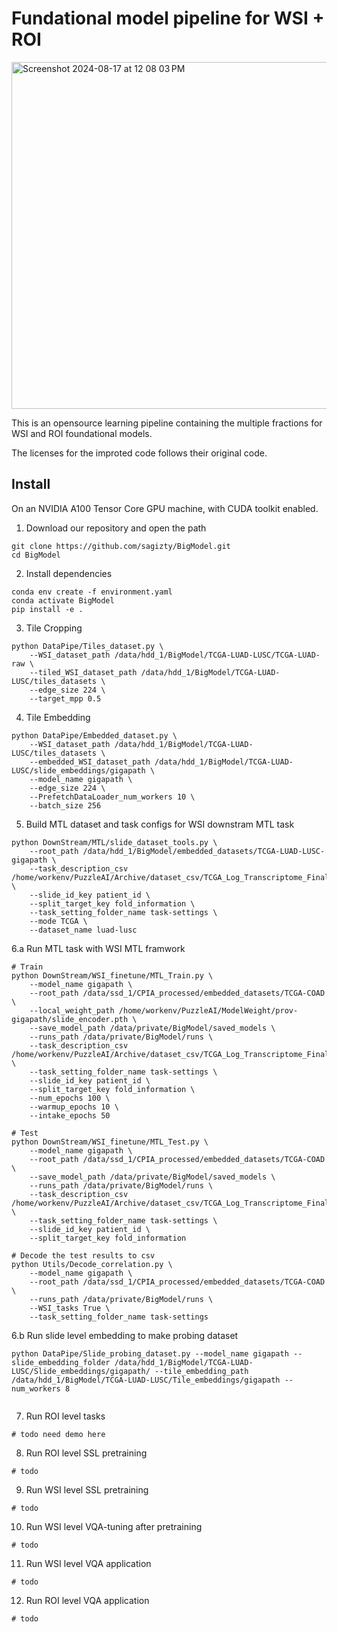 # Fundational model pipeline for WSI + ROI
<img width="555" alt="Screenshot 2024-08-17 at 12 08 03 PM" src="https://github.com/user-attachments/assets/0114b72e-3fb8-470d-9648-43e09260ff97">

This is an opensource learning pipeline containing the multiple fractions for WSI and ROI foundational models.

The licenses for the improted code follows their original code.


## Install

On an NVIDIA A100 Tensor Core GPU machine, with CUDA toolkit enabled.

1. Download our repository and open the path
```
git clone https://github.com/sagizty/BigModel.git
cd BigModel
```

2. Install dependencies

```Shell
conda env create -f environment.yaml
conda activate BigModel
pip install -e .
```

3. Tile Cropping
```Shell
python DataPipe/Tiles_dataset.py \
    --WSI_dataset_path /data/hdd_1/BigModel/TCGA-LUAD-LUSC/TCGA-LUAD-raw \
    --tiled_WSI_dataset_path /data/hdd_1/BigModel/TCGA-LUAD-LUSC/tiles_datasets \
    --edge_size 224 \
    --target_mpp 0.5
```

4. Tile Embedding
```Shell
python DataPipe/Embedded_dataset.py \
    --WSI_dataset_path /data/hdd_1/BigModel/TCGA-LUAD-LUSC/tiles_datasets \
    --embedded_WSI_dataset_path /data/hdd_1/BigModel/TCGA-LUAD-LUSC/slide_embeddings/gigapath \
    --model_name gigapath \
    --edge_size 224 \
    --PrefetchDataLoader_num_workers 10 \
    --batch_size 256
```

5. Build MTL dataset and task configs for WSI downstram MTL task
```Shell
python DownStream/MTL/slide_dataset_tools.py \
    --root_path /data/hdd_1/BigModel/embedded_datasets/TCGA-LUAD-LUSC-gigapath \
    --task_description_csv /home/workenv/PuzzleAI/Archive/dataset_csv/TCGA_Log_Transcriptome_Final.csv \
    --slide_id_key patient_id \
    --split_target_key fold_information \
    --task_setting_folder_name task-settings \
    --mode TCGA \
    --dataset_name luad-lusc
```

6.a Run MTL task with WSI MTL framwork

```Shell
# Train
python DownStream/WSI_finetune/MTL_Train.py \
    --model_name gigapath \
    --root_path /data/ssd_1/CPIA_processed/embedded_datasets/TCGA-COAD \
    --local_weight_path /home/workenv/PuzzleAI/ModelWeight/prov-gigapath/slide_encoder.pth \
    --save_model_path /data/private/BigModel/saved_models \
    --runs_path /data/private/BigModel/runs \
    --task_description_csv /home/workenv/PuzzleAI/Archive/dataset_csv/TCGA_Log_Transcriptome_Final.csv \
    --task_setting_folder_name task-settings \
    --slide_id_key patient_id \
    --split_target_key fold_information \
    --num_epochs 100 \
    --warmup_epochs 10 \
    --intake_epochs 50

# Test
python DownStream/WSI_finetune/MTL_Test.py \
    --model_name gigapath \
    --root_path /data/ssd_1/CPIA_processed/embedded_datasets/TCGA-COAD \
    --save_model_path /data/private/BigModel/saved_models \
    --runs_path /data/private/BigModel/runs \
    --task_description_csv /home/workenv/PuzzleAI/Archive/dataset_csv/TCGA_Log_Transcriptome_Final.csv \
    --task_setting_folder_name task-settings \
    --slide_id_key patient_id \
    --split_target_key fold_information

# Decode the test results to csv
python Utils/Decode_correlation.py \
    --model_name gigapath \
    --root_path /data/ssd_1/CPIA_processed/embedded_datasets/TCGA-COAD \
    --runs_path /data/private/BigModel/runs \
    --WSI_tasks True \
    --task_setting_folder_name task-settings

```

6.b Run slide level embedding to make probing dataset

```Shell
python DataPipe/Slide_probing_dataset.py --model_name gigapath --slide_embedding_folder /data/hdd_1/BigModel/TCGA-LUAD-LUSC/Slide_embeddings/gigapath/ --tile_embedding_path /data/hdd_1/BigModel/TCGA-LUAD-LUSC/Tile_embeddings/gigapath --num_workers 8
    
```

7. Run ROI level tasks

```Shell
# todo need demo here
```

8. Run ROI level SSL pretraining

```Shell
# todo
```

9. Run WSI level SSL pretraining

```Shell
# todo
```

10. Run WSI level VQA-tuning after pretraining

```Shell
# todo
```

11. Run WSI level VQA application

```Shell
# todo
```

12. Run ROI level VQA application

```Shell
# todo
```

